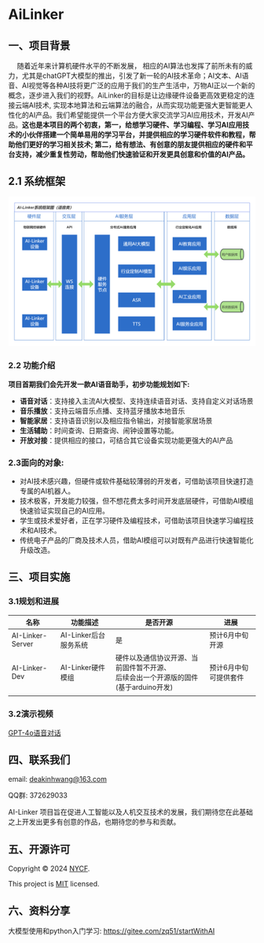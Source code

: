 # AiLinker

## 一、项目背景

&emsp; 随着近年来计算机硬件水平的不断发展， 相应的AI算法也发挥了前所未有的威力，尤其是chatGPT大模型的推出，引发了新一轮的AI技术革命；AI文本、AI语音、AI视觉等各种AI技将更广泛的应用于我们的生产生活中，万物AI正以一个新的概念，逐步进入我们的视野。AiLinker的目标是让边缘硬件设备更高效更稳定的连接云端AI技术, 实现本地算法和云端算法的融合，从而实现功能更强大更智能更人性化的AI产品。我们希望能提供一个平台方便大家交流学习AI应用技术，开发AI产品。**这也是本项目的两个初衷，第一，给想学习硬件、学习编程、学习AI应用技术的小伙伴搭建一个简单易用的学习平台，并提供相应的学习硬件软件和教程，帮助他们更好的学习相关技术; 第二，给有想法、有创意的朋友提供相应的硬件和平台支持，减少重复性劳动，帮助他们快速验证和开发更具创意和价值的AI产品。**

## 2.1 系统框架

<img src="pics/AI-Linker系统框架图.png" style="zoom:50%;" />

### 2.2 功能介绍

​	**项目首期我们会先开发一款AI语音助手，初步功能规划如下:**

- **语音对话**：支持接入主流AI大模型、支持连续语音对话、支持自定义对话场景
- **音乐播放**：支持云端音乐点播、支持蓝牙播放本地音乐
- **智能家居**：支持语音识别以及相应指令输出，对接智能家居场景
- **生活辅助**：时间查询、日期查询、闹钟设置等功能。
- **开放对接**：提供相应的接口，可结合其它设备实现功能更强大的AI产品



### 2.3面向的对象:

* 对AI技术感兴趣，但硬件或软件基础较薄弱的开发者，可借助该项目快速打造专属的AI机器人。
* 技术极客，开发能力较强，但不想花费太多时间开发底层硬件，可借助AI模组快速验证实现自己的AI应用。
* 学生或技术爱好者，正在学习硬件及编程技术，可借助该项目快速学习编程技术和AI技术。
* 传统电子产品的厂商及技术人员，借助AI模组可以对既有产品进行快速智能化升级改造。




## 三、项目实施

### 3.1规划和进展

| 名称             | 功能描述              | 是否开源                                                     | 进展                  |
| ---------------- | --------------------- | ------------------------------------------------------------ | --------------------- |
| AI-Linker-Server | AI-Linker后台服务系统 | 是                                                           | 预计6月中旬开源       |
| AI-Linker-Dev    | AI-Linker硬件模组     | 硬件以及通信协议开源、当前固件暂不开源、<br />后续会出一个开源版的固件(基于arduino开发) | 预计6月中旬可提供套件 |
|                  |                       |                                                              |                       |

### 3.2演示视频

[GPT-4o语音对话](https://t.bilibili.com/933862328380686374?share_source=pc_native)



## 四、联系我们

email: deakinhwang@163.com 

QQ群: 372629033

AI-Linker 项目旨在促进人工智能以及人机交互技术的发展，我们期待您在此基础之上开发出更多有创意的作品，也期待您的参与和贡献。





## 五、开源许可

Copyright © 2024 [NYCF](https://github.com/NYCF).

This project is [MIT](https://github.com/lobehub/lobe-chat/blob/main/LICENSE) licensed.



## 六、资料分享

大模型使用和python入门学习: https://gitee.com/zq51/startWithAI


